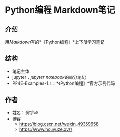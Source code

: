 # Python编程 Markdown笔记



## 介绍

用*Markdown*写的*《Python编程》*上下册学习笔记



## 结构

- 笔记主体
- jupyter：*jupyter notebook*的部分笔记
- PP4E-Examples-1.4：*《Python编程》*官方示例代码



## 作者

- 姓名：*侯宇泽*
- 博客
    - https://blog.csdn.net/weixin_49369658
    - https://www.houyuze.xyz/

